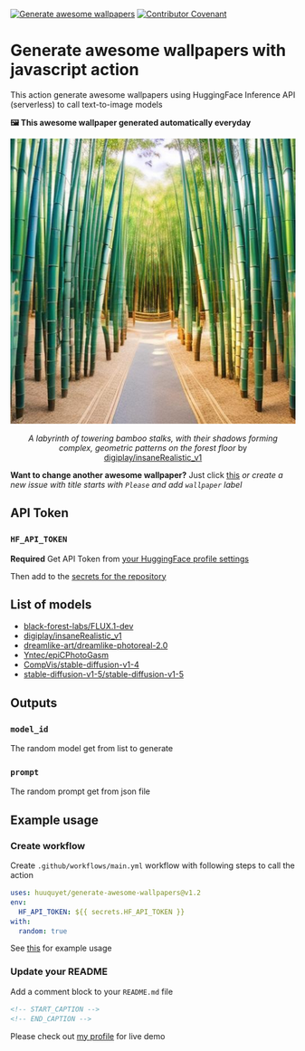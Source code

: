 [![Generate awesome wallpapers](https://github.com/huuquyet/generate-awesome-wallpapers/actions/workflows/generate-awesome-wallpapers.yml/badge.svg)](https://github.com/huuquyet/generate-awesome-wallpapers/actions/workflows/generate-awesome-wallpapers.yml) [![Contributor Covenant](https://img.shields.io/badge/Contributor%20Covenant-2.1-4baaaa.svg)](.github/CODE_OF_CONDUCT.md)

# Generate awesome wallpapers with javascript action

This action generate awesome wallpapers using HuggingFace Inference API (serverless) to call text-to-image models

**🖼️ This awesome wallpaper generated automatically everyday**

<div align="center">
  <img alt="Awesome Wallpapers" src="./assets/wallpaper.jpg">

<!-- START_CAPTION -->
*A labyrinth of towering bamboo stalks, with their shadows forming complex, geometric patterns on the forest floor* by [digiplay/insaneRealistic_v1](https://hf.co/digiplay/insaneRealistic_v1)
<!-- END_CAPTION -->
</div>

**Want to change another awesome wallpaper?** Just click [this](https://github.com/huuquyet/generate-awesome-wallpapers/issues/new?assignees=&labels=wallpaper&projects=&title=Please+a+serene+Zen+garden+with+carefully+placed+rocks+and+raked+sand&body=Feel+free+to+change+the+title+except+Please+then+press+Submit%21)
*or create a new issue with title starts with `Please` and add `wallpaper` label*

## API Token

### `HF_API_TOKEN`

**Required** Get API Token from [your HuggingFace profile settings](https://huggingface.co/settings/tokens)

Then add to the [secrets for the repository](https://docs.github.com/en/actions/security-guides/using-secrets-in-github-actions#creating-secrets-for-a-repository)

## List of models

- [black-forest-labs/FLUX.1-dev](https://hf.co/black-forest-labs/FLUX.1-dev)
- [digiplay/insaneRealistic_v1](https://hf.co/digiplay/insaneRealistic_v1)
- [dreamlike-art/dreamlike-photoreal-2.0](https://hf.co/dreamlike-art/dreamlike-photoreal-2.0)
- [Yntec/epiCPhotoGasm](https://hf.co/Yntec/epiCPhotoGasm)
- [CompVis/stable-diffusion-v1-4](https://hf.co/CompVis/stable-diffusion-v1-4)
- [stable-diffusion-v1-5/stable-diffusion-v1-5](https://hf.co/stable-diffusion-v1-5/stable-diffusion-v1-5)

## Outputs

### `model_id`

The random model get from list to generate

### `prompt`

The random prompt get from json file

## Example usage

### Create workflow

Create `.github/workflows/main.yml` workflow with following steps to call the action

```yaml
uses: huuquyet/generate-awesome-wallpapers@v1.2
env: 
  HF_API_TOKEN: ${{ secrets.HF_API_TOKEN }}
with:
  random: true
```

See [this](.github/workflows/generate-awesome-wallpapers.yml) for example usage

### Update your README

Add a comment block to your `README.md` file

```md
<!-- START_CAPTION -->
<!-- END_CAPTION -->
```

Please check out [my profile](https://github.com/huuquyet) for live demo
